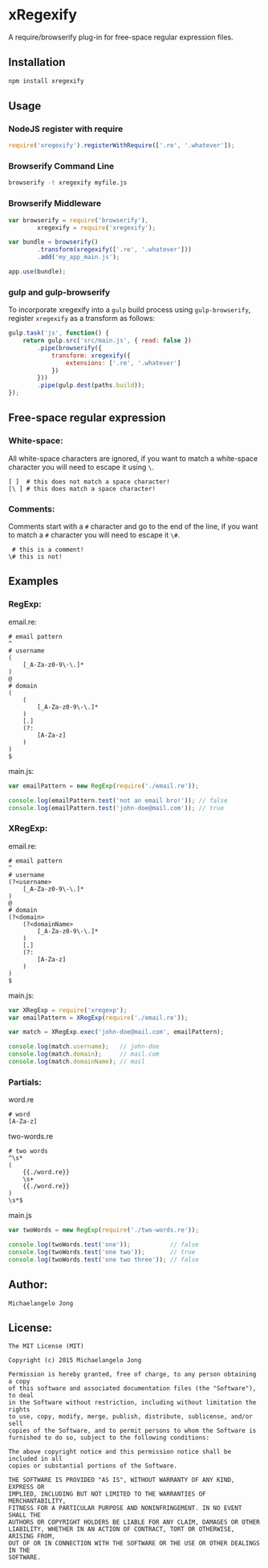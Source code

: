 # xRegexify #

A require/browserify plug-in for free-space regular expression files.

## Installation ##

```bash
npm install xregexify
```

## Usage ##

### NodeJS register with require ###

```javascript
require('xregexify').registerWithRequire(['.re', '.whatever']);

```

### Browserify Command Line ###

```bash
browserify -t xregexify myfile.js
```

### Browserify Middleware ###

```javascript
var browserify = require('browserify'),
		xregexify = require('xregexify');

var bundle = browserify()
		.transform(xregexify(['.re', '.whatever']))
		.add('my_app_main.js');

app.use(bundle);
```

### gulp and gulp-browserify

To incorporate xregexify into a `gulp` build process using `gulp-browserify`, register `xregexify` as a transform as follows:

```javascript
gulp.task('js', function() {
	return gulp.src('src/main.js', { read: false })
		.pipe(browserify({
			transform: xregexify({
				extensions: ['.re', '.whatever']
			})
		}))
		.pipe(gulp.dest(paths.build));
});
```

## Free-space regular expression

### White-space:

All white-space characters are ignored, if you want to match a white-space character you will need to escape it using `\`.

```
[ ]  # this does not match a space character!
[\ ] # this does match a space character!
```

### Comments:

Comments start with a `#` character and go to the end of the line, if you want to match a `#` character you will need to escape it `\#`.

```
 # this is a comment!
\# this is not!
```

## Examples

### RegExp:

email.re:

```
# email pattern
^
# username
(
	[_A-Za-z0-9\-\.]*
)
@
# domain
(
	(
		[_A-Za-z0-9\-\.]*
	)
	[.]
	(?:
		[A-Za-z]
	)
)
$
```

main.js:

```javascript
var emailPattern = new RegExp(require('./email.re'));

console.log(emailPattern.test('not an email bro!')); // false
console.log(emailPattern.test('john-doe@mail.com')); // true
```

### XRegExp:

email.re:

```
# email pattern
^
# username
(?<username>
	[_A-Za-z0-9\-\.]*
)
@
# domain
(?<domain>
	(?<domainName>
		[_A-Za-z0-9\-\.]*
	)
	[.]
	(?:
		[A-Za-z]
	)
)
$
```

main.js:

```javascript
var XRegExp = require('xregexp');
var emailPattern = XRegExp(require('./email.re'));

var match = XRegExp.exec('john-doe@mail.com', emailPattern);

console.log(match.username);   // john-doe
console.log(match.domain);     // mail.com
console.log(match.domainName); // mail

```

### Partials:

word.re

```
# word
[A-Za-z]
```

two-words.re

```
# two words
^\s*
(
	{{./word.re}}
	\s+
	{{./word.re}}
)
\s*$
```

main.js

```javascript
var twoWords = new RegExp(require('./two-words.re'));

console.log(twoWords.test('one'));           // false
console.log(twoWords.test('one two'));       // true
console.log(twoWords.test('one two three')); // false
```

## Author:
	Michaelangelo Jong

## License:
	The MIT License (MIT)

	Copyright (c) 2015 Michaelangelo Jong

	Permission is hereby granted, free of charge, to any person obtaining a copy
	of this software and associated documentation files (the "Software"), to deal
	in the Software without restriction, including without limitation the rights
	to use, copy, modify, merge, publish, distribute, sublicense, and/or sell
	copies of the Software, and to permit persons to whom the Software is
	furnished to do so, subject to the following conditions:

	The above copyright notice and this permission notice shall be included in all
	copies or substantial portions of the Software.

	THE SOFTWARE IS PROVIDED "AS IS", WITHOUT WARRANTY OF ANY KIND, EXPRESS OR
	IMPLIED, INCLUDING BUT NOT LIMITED TO THE WARRANTIES OF MERCHANTABILITY,
	FITNESS FOR A PARTICULAR PURPOSE AND NONINFRINGEMENT. IN NO EVENT SHALL THE
	AUTHORS OR COPYRIGHT HOLDERS BE LIABLE FOR ANY CLAIM, DAMAGES OR OTHER
	LIABILITY, WHETHER IN AN ACTION OF CONTRACT, TORT OR OTHERWISE, ARISING FROM,
	OUT OF OR IN CONNECTION WITH THE SOFTWARE OR THE USE OR OTHER DEALINGS IN THE
	SOFTWARE.
